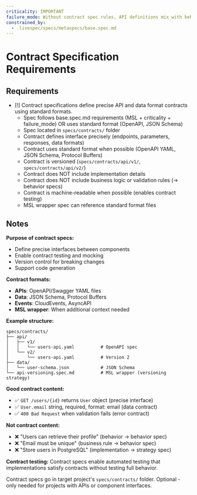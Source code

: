 ```yaml
---
criticality: IMPORTANT
failure_mode: Without contract spec rules, API definitions mix with behaviors or become informal documentation
constrained_by:
  - .livespec/specs/metaspecs/base.spec.md
---
```


# Contract Specification Requirements

## Requirements
- [!] Contract specifications define precise API and data format contracts using standard formats.
  - Spec follows base.spec.md requirements (MSL + criticality + failure_mode) OR uses standard format (OpenAPI, JSON Schema)
  - Spec located in `specs/contracts/` folder
  - Contract defines interface precisely (endpoints, parameters, responses, data formats)
  - Contract uses standard format when possible (OpenAPI YAML, JSON Schema, Protocol Buffers)
  - Contract is versioned (`specs/contracts/api/v1/`, `specs/contracts/api/v2/`)
  - Contract does NOT include implementation details
  - Contract does NOT include business logic or validation rules (→ behavior specs)
  - Contract is machine-readable when possible (enables contract testing)
  - MSL wrapper spec can reference standard format files

## Notes

**Purpose of contract specs:**
- Define precise interfaces between components
- Enable contract testing and mocking
- Version control for breaking changes
- Support code generation

**Contract formats:**
- **APIs**: OpenAPI/Swagger YAML files
- **Data**: JSON Schema, Protocol Buffers
- **Events**: CloudEvents, AsyncAPI
- **MSL wrapper**: When additional context needed

**Example structure:**
```
specs/contracts/
├── api/
│   ├── v1/
│   │   └── users-api.yaml          # OpenAPI spec
│   └── v2/
│       └── users-api.yaml          # Version 2
├── data/
│   └── user-schema.json            # JSON Schema
└── api-versioning.spec.md          # MSL wrapper (versioning strategy)
```

**Good contract content:**
- ✅ `GET /users/{id}` returns `User` object (precise interface)
- ✅ `User.email` string, required, format: email (data contract)
- ✅ `400 Bad Request` when validation fails (error contract)

**Not contract content:**
- ❌ "Users can retrieve their profile" (behavior → behavior spec)
- ❌ "Email must be unique" (business rule → behavior spec)
- ❌ "Store users in PostgreSQL" (implementation → strategy spec)

**Contract testing:**
Contract specs enable automated testing that implementations satisfy contracts without testing full behavior.

Contract specs go in target project's `specs/contracts/` folder. Optional - only needed for projects with APIs or component interfaces.
